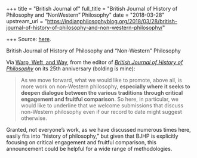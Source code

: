 +++
title = "British Journal of"
full_title = "British Journal of History of Philosophy and “NonWestern” Philosophy"
date = "2018-03-28"
upstream_url = "https://indianphilosophyblog.org/2018/03/28/british-journal-of-history-of-philosophy-and-non-western-philosophy/"

+++
Source: [here](https://indianphilosophyblog.org/2018/03/28/british-journal-of-history-of-philosophy-and-non-western-philosophy/).

British Journal of History of Philosophy and “Non-Western” Philosophy

Via [Warp, Weft, and
Way](http://warpweftandway.com/bjhp-welcomes-non-western-philosophy/),
from the editor of [*British Journal of History of
Philosophy*](https://www.tandfonline.com/doi/full/10.1080/09608788.2018.1423735)
on its 25th anniversary (bolding is mine):

> As we move forward, what we would like to promote, above all, is more
> work on non-Western philosophy, **especially where it seeks to deepen
> dialogue between the various traditions through critical engagement
> and fruitful comparison**. So here, in particular, we would like to
> underline that we welcome submissions that discuss non-Western
> philosophy even if our record to date might suggest otherwise.

Granted, not everyone’s work, as we have discussed numerous times here,
easily fits into “history of philosophy,” but given that BJHP is
explicitly focusing on critical engagement and fruitful comparison, this
announcement could be helpful for a wide range of methodologies.
